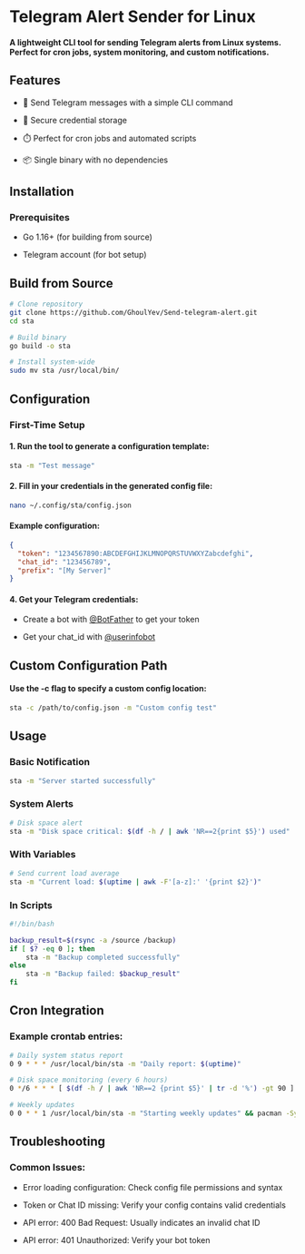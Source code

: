 # Telegram Alert Sender for Linux

#### A lightweight CLI tool for sending Telegram alerts from Linux systems. Perfect for cron jobs, system monitoring, and custom notifications.

## Features
* 📨 Send Telegram messages with a simple CLI command

* 🔑 Secure credential storage

* ⏱️ Perfect for cron jobs and automated scripts

* 📦 Single binary with no dependencies

## Installation

### Prerequisites

* Go 1.16+ (for building from source)

* Telegram account (for bot setup)


## Build from Source

```bash
# Clone repository
git clone https://github.com/GhoulYev/Send-telegram-alert.git
cd sta

# Build binary
go build -o sta

# Install system-wide
sudo mv sta /usr/local/bin/
```

## Configuration

### First-Time Setup

#### 1. Run the tool to generate a configuration template:
```bash
sta -m "Test message"
```

#### 2. Fill in your credentials in the generated config file:
```bash
nano ~/.config/sta/config.json
```

#### Example configuration:
```json
{
  "token": "1234567890:ABCDEFGHIJKLMNOPQRSTUVWXYZabcdefghi",
  "chat_id": "123456789",
  "prefix": "[My Server]"
}
```

#### 4. Get your Telegram credentials:
* Create a bot with [@BotFather](https://t.me/BotFather) to get your token

* Get your chat_id with [@userinfobot](https://t.me/userinfobot)

## Custom Configuration Path

#### Use the -c flag to specify a custom config location:
```bash
sta -c /path/to/config.json -m "Custom config test"
```

## Usage

### Basic Notification

```bash
sta -m "Server started successfully"
```

### System Alerts

```bash
# Disk space alert
sta -m "Disk space critical: $(df -h / | awk 'NR==2{print $5}') used"
```

### With Variables

```bash
# Send current load average
sta -m "Current load: $(uptime | awk -F'[a-z]:' '{print $2}')"
```

### In Scripts

```bash
#!/bin/bash

backup_result=$(rsync -a /source /backup)
if [ $? -eq 0 ]; then
    sta -m "Backup completed successfully"
else
    sta -m "Backup failed: $backup_result"
fi
```

## Cron Integration

### Example crontab entries:

```bash
# Daily system status report
0 9 * * * /usr/local/bin/sta -m "Daily report: $(uptime)"

# Disk space monitoring (every 6 hours)
0 */6 * * * [ $(df -h / | awk 'NR==2 {print $5}' | tr -d '%') -gt 90 ] && /usr/local/bin/sta -m "Disk space critical!"

# Weekly updates
0 0 * * 1 /usr/local/bin/sta -m "Starting weekly updates" && pacman -Syu
```

## Troubleshooting
### Common Issues:

* Error loading configuration: Check config file permissions and syntax

* Token or Chat ID missing: Verify your config contains valid credentials

* API error: 400 Bad Request: Usually indicates an invalid chat ID

* API error: 401 Unauthorized: Verify your bot token

